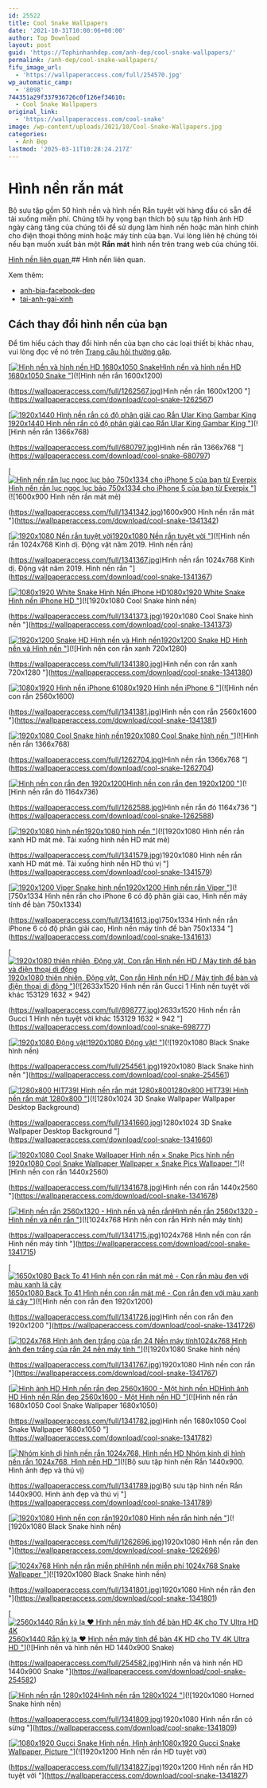 ```yaml
---
id: 25522
title: Cool Snake Wallpapers
date: '2021-10-31T10:00:06+00:00'
author: Top Download
layout: post
guid: 'https://Tophinhanhdep.com/anh-dep/cool-snake-wallpapers/'
permalink: /anh-dep/cool-snake-wallpapers/
fifu_image_url:
  - 'https://wallpaperaccess.com/full/254570.jpg'
wp_automatic_camp:
  - '8098'
744351a29f337936726c0f126ef34610:
  - Cool Snake Wallpapers
original_link:
  - 'https://wallpaperaccess.com/cool-snake'
image: /wp-content/uploads/2021/10/Cool-Snake-Wallpapers.jpg
categories:
  - Ảnh Đẹp
lastmod: '2025-03-11T10:28:24.217Z'
---
```

# Hình nền rắn mát

Bộ sưu tập gồm 50 hình nền và hình nền Rắn tuyệt vời hàng đầu có sẵn để tải xuống miễn phí. Chúng tôi hy vọng bạn thích bộ sưu tập hình ảnh HD ngày càng tăng của chúng tôi để sử dụng làm hình nền hoặc màn hình chính cho điện thoại thông minh hoặc máy tính của bạn. Vui lòng liên hệ chúng tôi nếu bạn muốn xuất bản một **Rắn mát** hình nền trên trang web của chúng tôi.

[Hình nền liên quan ](#related) ## Hình nền liên quan.

   
 Xem thêm:

   
- [anh-bia-facebook-dep](https://tophinhanhdep.com/anh-bia/anh-bia-facebook-dep/)
- [tai-anh-gai-xinh](https://tophinhanhdep.com/gai-xinh/tai-anh-gai-xinh/)

## Cách thay đổi hình nền của bạn

Để tìm hiểu cách thay đổi hình nền của bạn cho các loại thiết bị khác nhau, vui lòng đọc về nó trên [Trang câu hỏi thường gặp](https://tophinhanhdep.com/faq/).

  
[[![Hình nền và hình nền HD 1680x1050 Snake](https://wallpaperaccess.com/full/254570.jpg)Hình nền và hình nền HD 1680x1050 Snake "](https://wallpaperaccess.com/download/cool-snake-254570)](![Hình nền rắn 1600x1200)

(https://wallpaperaccess.com/full/1262567.jpg)Hình nền rắn 1600x1200 "](https://wallpaperaccess.com/download/cool-snake-1262567)

[[![1920x1440 Hình nền rắn có độ phân giải cao Rắn Ular King Gambar King](https://wallpaperaccess.com/full/1341330.jpg)1920x1440 Hình nền rắn có độ phân giải cao Rắn Ular King Gambar King "](https://wallpaperaccess.com/download/cool-snake-1341330)](![Hình nền rắn 1366x768)

(https://wallpaperaccess.com/full/680797.jpg)Hình nền rắn 1366x768 "](https://wallpaperaccess.com/download/cool-snake-680797)

[[![Hình nền rắn lục ngọc lục bảo 750x1334 cho iPhone 5 của bạn từ Everpix](https://wallpaperaccess.com/full/1341335.jpg)Hình nền rắn lục ngọc lục bảo 750x1334 cho iPhone 5 của bạn từ Everpix "](https://wallpaperaccess.com/download/cool-snake-1341335)](![1600x900 Hình nền rắn mát mẻ)

(https://wallpaperaccess.com/full/1341342.jpg)1600x900 Hình nền rắn mát "](https://wallpaperaccess.com/download/cool-snake-1341342)

[[![1920x1080 Nền rắn tuyệt vời](https://wallpaperaccess.com/full/1341352.jpg)1920x1080 Nền rắn tuyệt vời "](https://wallpaperaccess.com/download/cool-snake-1341352)](![Hình nền rắn 1024x768 Kinh dị.  Động vật năm 2019. Hình nền rắn)

(https://wallpaperaccess.com/full/1341367.jpg)Hình nền rắn 1024x768 Kinh dị. Động vật năm 2019. Hình nền rắn "](https://wallpaperaccess.com/download/cool-snake-1341367)

[[![1080x1920 White Snake Hình Nền iPhone HD](https://wallpaperaccess.com/full/277278.jpg)1080x1920 White Snake Hình nền iPhone HD "](https://wallpaperaccess.com/download/cool-snake-277278)](![1920x1080 Cool Snake hình nền)

(https://wallpaperaccess.com/full/1341373.jpg)1920x1080 Cool Snake hình nền "](https://wallpaperaccess.com/download/cool-snake-1341373)

[[![1920x1200 Snake HD Hình nền và Hình nền](https://wallpaperaccess.com/full/1262593.jpg)1920x1200 Snake HD Hình nền và Hình nền "](https://wallpaperaccess.com/download/cool-snake-1262593)](![Hình nền con rắn xanh 720x1280)

(https://wallpaperaccess.com/full/1341380.jpg)Hình nền con rắn xanh 720x1280 "](https://wallpaperaccess.com/download/cool-snake-1341380)

[[![1080x1920 Hình nền iPhone 6](https://wallpaperaccess.com/full/277274.jpg)1080x1920 Hình nền iPhone 6 "](https://wallpaperaccess.com/download/cool-snake-277274)](![Hình nền con rắn 2560x1600)

(https://wallpaperaccess.com/full/1341381.jpg)Hình nền con rắn 2560x1600 "](https://wallpaperaccess.com/download/cool-snake-1341381)

[[![1920x1080 Cool Snake hình nền](https://wallpaperaccess.com/full/1341549.jpg)1920x1080 Cool Snake hình nền "](https://wallpaperaccess.com/download/cool-snake-1341549)](![Hình nền rắn 1366x768)

(https://wallpaperaccess.com/full/1262704.jpg)Hình nền rắn 1366x768 "](https://wallpaperaccess.com/download/cool-snake-1262704)

[[![Hình nền con rắn đen 1920x1200](https://wallpaperaccess.com/full/1262570.jpg)Hình nền con rắn đen 1920x1200 "](https://wallpaperaccess.com/download/cool-snake-1262570)](![Hình nền rắn đỏ 1164x736)

(https://wallpaperaccess.com/full/1262588.jpg)Hình nền rắn đỏ 1164x736 "](https://wallpaperaccess.com/download/cool-snake-1262588)

[[![1920x1080 hình nền](https://wallpaperaccess.com/full/1341574.jpg)1920x1080 hình nền "](https://wallpaperaccess.com/download/cool-snake-1341574)](![1920x1080 Hình nền rắn xanh HD mát mẻ.  Tải xuống hình nền HD mát mẻ)

(https://wallpaperaccess.com/full/1341579.jpg)1920x1080 Hình nền rắn xanh HD mát mẻ. Tải xuống hình nền HD thú vị "](https://wallpaperaccess.com/download/cool-snake-1341579)

[[![1920x1200 Viper Snake hình nền](https://wallpaperaccess.com/full/1341599.jpg)1920x1200 Hình nền rắn Viper "](https://wallpaperaccess.com/download/cool-snake-1341599)](![750x1334 Hình nền rắn cho iPhone 6 có độ phân giải cao, Hình nền máy tính để bàn 750x1334)

(https://wallpaperaccess.com/full/1341613.jpg)750x1334 Hình nền rắn iPhone 6 có độ phân giải cao, Hình nền máy tính để bàn 750x1334 "](https://wallpaperaccess.com/download/cool-snake-1341613)

[[![1920x1080 thiên nhiên, Động vật, Con rắn Hình nền HD / Máy tính để bàn và điện thoại di động](https://wallpaperaccess.com/full/1341617.jpg)1920x1080 thiên nhiên, Động vật, Con rắn Hình nền HD / Máy tính để bàn và điện thoại di động "](https://wallpaperaccess.com/download/cool-snake-1341617)](![2633x1520 Hình nền rắn Gucci 1 Hình nền tuyệt vời khác 153129 1632 × 942)

(https://wallpaperaccess.com/full/698777.jpg)2633x1520 Hình nền rắn Gucci 1 Hình nền tuyệt vời khác 153129 1632 × 942 "](https://wallpaperaccess.com/download/cool-snake-698777)

[[![1920x1080 Động vật!](https://wallpaperaccess.com/full/1341637.jpg)1920x1080 Động vật! "](https://wallpaperaccess.com/download/cool-snake-1341637)](![1920x1080 Black Snake hình nền)

(https://wallpaperaccess.com/full/254561.jpg)1920x1080 Black Snake hình nền "](https://wallpaperaccess.com/download/cool-snake-254561)

[[![1280x800 HIT739I Hình nền rắn mát 1280x800](https://wallpaperaccess.com/full/1341646.jpg)1280x800 HIT739I Hình nền rắn mát 1280x800 "](https://wallpaperaccess.com/download/cool-snake-1341646)](![1280x1024 3D Snake Wallpaper Wallpaper Desktop Background)

(https://wallpaperaccess.com/full/1341660.jpg)1280x1024 3D Snake Wallpaper Desktop Background "](https://wallpaperaccess.com/download/cool-snake-1341660)

[[![1920x1080 Cool Snake Wallpaper Hình nền × Snake Pics hình nền](https://wallpaperaccess.com/full/1341672.jpg)1920x1080 Cool Snake Wallpaper Wallpaper × Snake Pics Wallpaper "](https://wallpaperaccess.com/download/cool-snake-1341672)](![Hình nền con rắn 1440x2560)

(https://wallpaperaccess.com/full/1341678.jpg)Hình nền con rắn 1440x2560 "](https://wallpaperaccess.com/download/cool-snake-1341678)

[[![Hình nền rắn 2560x1320 - Hình nền và nền rắn](https://wallpaperaccess.com/full/1341689.jpg)Hình nền rắn 2560x1320 - Hình nền và nền rắn "](https://wallpaperaccess.com/download/cool-snake-1341689)](![1024x768 Hình nền con rắn Hình nền máy tính)

(https://wallpaperaccess.com/full/1341715.jpg)1024x768 Hình nền con rắn Hình nền máy tính "](https://wallpaperaccess.com/download/cool-snake-1341715)

[[![1650x1080 Back To 41 Hình nền con rắn mát mẻ - Con rắn màu đen với màu xanh lá cây](https://wallpaperaccess.com/full/1341724.jpg)1650x1080 Back To 41 Hình nền con rắn mát mẻ - Con rắn đen với màu xanh lá cây "](https://wallpaperaccess.com/download/cool-snake-1341724)](![Hình nền con rắn đen 1920x1200)

(https://wallpaperaccess.com/full/1341726.jpg)Hình nền con rắn đen 1920x1200 "](https://wallpaperaccess.com/download/cool-snake-1341726)

[[![1024x768 Hình ảnh đen trắng của rắn 24 Nền máy tính](https://wallpaperaccess.com/full/1341745.jpg)1024x768 Hình ảnh đen trắng của rắn 24 nền máy tính "](https://wallpaperaccess.com/download/cool-snake-1341745)](![1920x1080 Snake hình nền)

(https://wallpaperaccess.com/full/1341767.jpg)1920x1080 Hình nền con rắn "](https://wallpaperaccess.com/download/cool-snake-1341767)

[[![Hình ảnh HD Hình nền rắn đẹp 2560x1600 - Một hình nền HD](https://wallpaperaccess.com/full/926303.jpg)Hình ảnh HD Hình nền Rắn đẹp 2560x1600 - Một Hình nền HD "](https://wallpaperaccess.com/download/cool-snake-926303)](![Hình nền rắn 1680x1050 Cool Snake Wallpaper 1680x1050)

(https://wallpaperaccess.com/full/1341782.jpg)Hình nền 1680x1050 Cool Snake Wallpaper 1680x1050 "](https://wallpaperaccess.com/download/cool-snake-1341782)

[[![Nhóm kinh dị hình nền rắn 1024x768, Hình nền HD](https://wallpaperaccess.com/full/1341788.jpg) Nhóm kinh dị hình nền rắn 1024x768, Hình nền HD "](https://wallpaperaccess.com/download/cool-snake-1341788)](![Bộ sưu tập hình nền Rắn 1440x900.  Hình ảnh đẹp và thú vị)

(https://wallpaperaccess.com/full/1341789.jpg)Bộ sưu tập hình nền Rắn 1440x900. Hình ảnh đẹp và thú vị "](https://wallpaperaccess.com/download/cool-snake-1341789)

[[![1920x1080 Hình nền con rắn](https://wallpaperaccess.com/full/1341796.jpg)1920x1080 Hình nền rắn hình nền "](https://wallpaperaccess.com/download/cool-snake-1341796)](![1920x1080 Black Snake hình nền)

(https://wallpaperaccess.com/full/1262696.jpg)1920x1080 Hình nền rắn đen "](https://wallpaperaccess.com/download/cool-snake-1262696)

[[![1024x768 Hình nền rắn miễn phí](https://wallpaperaccess.com/full/1341799.jpg)Hình nền miễn phí 1024x768 Snake Wallpaper "](https://wallpaperaccess.com/download/cool-snake-1341799)](![1920x1080 Black Snake hình nền)

(https://wallpaperaccess.com/full/1341801.jpg)1920x1080 Hình nền rắn đen "](https://wallpaperaccess.com/download/cool-snake-1341801)

[[![2560x1440 Rắn kỳ lạ ❤ Hình nền máy tính để bàn HD 4K cho TV Ultra HD 4K](https://wallpaperaccess.com/full/1341806.jpg)2560x1440 Rắn kỳ lạ ❤ Hình nền máy tính để bàn 4K HD cho TV 4K Ultra HD "](https://wallpaperaccess.com/download/cool-snake-1341806)](![Hình nền và hình nền HD 1440x900 Snake)

(https://wallpaperaccess.com/full/254582.jpg)Hình nền và hình nền HD 1440x900 Snake "](https://wallpaperaccess.com/download/cool-snake-254582)

[[![Hình nền rắn 1280x1024](https://wallpaperaccess.com/full/1341808.jpg)Hình nền rắn 1280x1024 "](https://wallpaperaccess.com/download/cool-snake-1341808)](![1920x1080 Horned Snake hình nền)

(https://wallpaperaccess.com/full/1341809.jpg)1920x1080 Hình nền rắn có sừng "](https://wallpaperaccess.com/download/cool-snake-1341809)

[[![1080x1920 Gucci Snake Hình nền, Hình ảnh](https://wallpaperaccess.com/full/1341826.jpg)1080x1920 Gucci Snake Wallpaper, Picture "](https://wallpaperaccess.com/download/cool-snake-1341826)](![1920x1200 Hình nền rắn HD tuyệt vời)

(https://wallpaperaccess.com/full/1341827.jpg)1920x1200 Hình nền rắn HD tuyệt vời "](https://wallpaperaccess.com/download/cool-snake-1341827)
